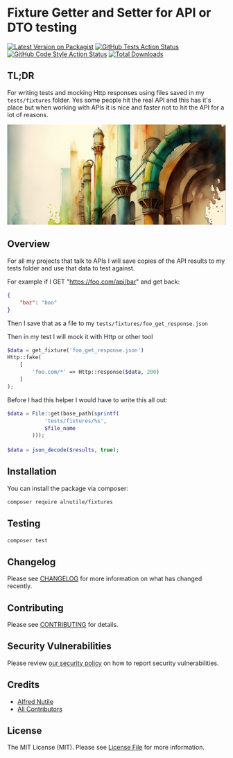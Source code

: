 # Fixture Getter and Setter for API or DTO testing

[![Latest Version on Packagist](https://img.shields.io/packagist/v/alnutile/fixtures.svg?style=flat-square)](https://packagist.org/packages/alnutile/fixtures)
[![GitHub Tests Action Status](https://img.shields.io/github/actions/workflow/status/alnutile/fixtures/run-tests.yml?branch=main&label=tests&style=flat-square)](https://github.com/alnutile/fixtures/actions?query=workflow%3Arun-tests+branch%3Amain)
[![GitHub Code Style Action Status](https://img.shields.io/github/actions/workflow/status/alnutile/fixtures/fix-php-code-style-issues.yml?branch=main&label=code%20style&style=flat-square)](https://github.com/alnutile/fixtures/actions?query=workflow%3A"Fix+PHP+code+style+issues"+branch%3Amain)
[![Total Downloads](https://img.shields.io/packagist/dt/alnutile/fixtures.svg?style=flat-square)](https://packagist.org/packages/alnutile/fixtures)

## TL;DR
For writing tests and mocking Http responses using files saved in my `tests/fixtures` folder. Yes some people hit the real 
API and this has it's place but when working with APIs it is nice and faster not to hit the API for a lot of reasons.

![](logo.png)


## Overview

For all my projects that talk to APIs I will save copies of the API results to my tests folder and use that data to test against.

For example if I GET "https://foo.com/api/bar" and get back:

```json
{
    "baz": "boo"
}
```

Then I save that as a file to my `tests/fixtures/foo_get_response.json`

Then in my test I will mock it with Http or other tool

```php 
$data = get_fixture('foo_get_response.json')
Http::fake(
    [
        'foo.com/*' => Http::response($data, 200)
    ]
);
```

Before I had this helper I would have to write this all out:

```php 
$data = File::get(base_path(sprintf(
            'tests/fixtures/%s',
            $file_name
        )));

$data = json_decode($results, true);
```

## Installation

You can install the package via composer:

```bash
composer require alnutile/fixtures
```

## Testing

```bash
composer test
```

## Changelog

Please see [CHANGELOG](CHANGELOG.md) for more information on what has changed recently.

## Contributing

Please see [CONTRIBUTING](CONTRIBUTING.md) for details.

## Security Vulnerabilities

Please review [our security policy](../../security/policy) on how to report security vulnerabilities.

## Credits

- [Alfred Nutile](https://github.com/alnutile)
- [All Contributors](../../contributors)

## License

The MIT License (MIT). Please see [License File](LICENSE.md) for more information.
